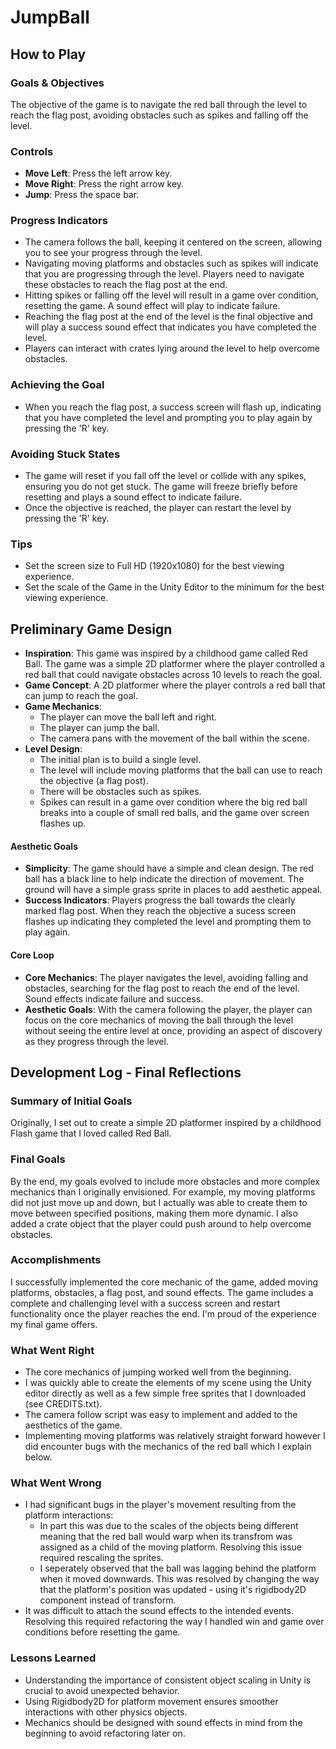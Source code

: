 # JumpBall

## How to Play
### Goals & Objectives
The objective of the game is to navigate the red ball through the level to reach the flag post, avoiding obstacles such as spikes and falling off the level.

### Controls
- **Move Left**: Press the left arrow key.
- **Move Right**: Press the right arrow key.
- **Jump**: Press the space bar.

### Progress Indicators
- The camera follows the ball, keeping it centered on the screen, allowing you to see your progress through the level.
- Navigating moving platforms and obstacles such as spikes will indicate that you are progressing through the level. Players need to navigate these obstacles to reach the flag post at the end.
- Hitting spikes or falling off the level will result in a game over condition, resetting the game. A sound effect will play to indicate failure.
- Reaching the flag post at the end of the level is the final objective and will play a success sound effect that indicates you have completed the level.
- Players can interact with crates lying around the level to help overcome obstacles.

### Achieving the Goal
- When you reach the flag post, a success screen will flash up, indicating that you have completed the level and prompting you to play again by pressing the 'R' key.

### Avoiding Stuck States
- The game will reset if you fall off the level or collide with any spikes, ensuring you do not get stuck. The game will freeze briefly before resetting and plays a sound effect to indicate failure.
- Once the objective is reached, the player can restart the level by pressing the 'R' key.

### Tips
- Set the screen size to Full HD (1920x1080) for the best viewing experience.
- Set the scale of the Game in the Unity Editor to the minimum for the best viewing experience.

## Preliminary Game Design
- **Inspiration**: This game was inspired by a childhood game called Red Ball. The game was a simple 2D platformer where the player controlled a red ball that could navigate obstacles across 10 levels to reach the goal.
- **Game Concept**: A 2D platformer where the player controls a red ball that can jump to reach the goal.
- **Game Mechanics**:
    - The player can move the ball left and right.
    - The player can jump the ball.
    - The camera pans with the movement of the ball within the scene.
- **Level Design**:
    - The initial plan is to build a single level.
    - The level will include moving platforms that the ball can use to reach the objective (a flag post).
    - There will be obstacles such as spikes.
    - Spikes can result in a game over condition where the big red ball breaks into a couple of small red balls, and the game over screen flashes up.

#### Aesthetic Goals
- **Simplicity**: The game should have a simple and clean design. The red ball has a black line to help indicate the direction of movement. The ground will have a simple grass sprite in places to add aesthetic appeal.
- **Success Indicators**: Players progress the ball towards the clearly marked flag post. When they reach the objective a sucess screen flashes up indicating they completed the level and prompting them to play again.

#### Core Loop
- **Core Mechanics**: The player navigates the level, avoiding falling and obstacles, searching for the flag post to reach the end of the level. Sound effects indicate failure and success.
- **Aesthetic Goals**: With the camera following the player, the player can focus on the core mechanics of moving the ball through the level without seeing the entire level at once, providing an aspect of discovery as they progress through the level.

## Development Log - Final Reflections

### Summary of Initial Goals
Originally, I set out to create a simple 2D platformer inspired by a childhood Flash game that I loved called Red Ball.

### Final Goals
By the end, my goals evolved to include more obstacles and more complex mechanics than I originally envisioned. For example, my moving platforms did not just move up and down, but I actually was able to create them to move between specified positions, making them more dynamic. I also added a crate object that the player could push around to help overcome obstacles.

### Accomplishments
I successfully implemented the core mechanic of the game, added moving platforms, obstacles, a flag post, and sound effects. The game includes a complete and challenging level with a success screen and restart functionality once the player reaches the end. I'm proud of the experience my final game offers.

### What Went Right
- The core mechanics of jumping worked well from the beginning.
- I was quickly able to create the elements of my scene using the Unity editor directly as well as a few simple free sprites that I downloaded (see CREDITS.txt).
- The camera follow script was easy to implement and added to the aesthetics of the game.
- Implementing moving platforms was relatively straight forward however I did encounter bugs with the mechanics of the red ball which I explain below.

### What Went Wrong
- I had significant bugs in the player's movement resulting from the platform interactions:
    - In part this was due to the scales of the objects being different meaning that the red ball would warp when its transfrom was assigned as a child of the moving platform. Resolving this issue required rescaling the sprites. 
    - I seperately observed that the ball was lagging behind the platform when it moved downwards. This was resolved by changing the way that the platform's position was updated - using it's rigidbody2D component instead of transform.
- It was difficult to attach the sound effects to the intended events. Resolving this required refactoring the way I handled win and game over conditions before resetting the game.

### Lessons Learned
- Understanding the importance of consistent object scaling in Unity is crucial to avoid unexpected behavior.
- Using Rigidbody2D for platform movement ensures smoother interactions with other physics objects.
- Mechanics should be designed with sound effects in mind from the beginning to avoid refactoring later on.